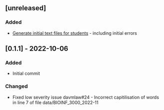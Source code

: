 ## [unreleased]

### Added

- [Generate initial text files for students](https://github.com/davmlaw/assignment_5_adelaide_uni_bioinfo/issues/1) - including initial errors

## [0.1.1] - 2022-10-06

### Added

- Initial commit

### Changed

- Fixed low severity issue davmlaw#24 - Incorrect capitilisation of words in line 7 of file data/BIOINF_3000_2022-11
